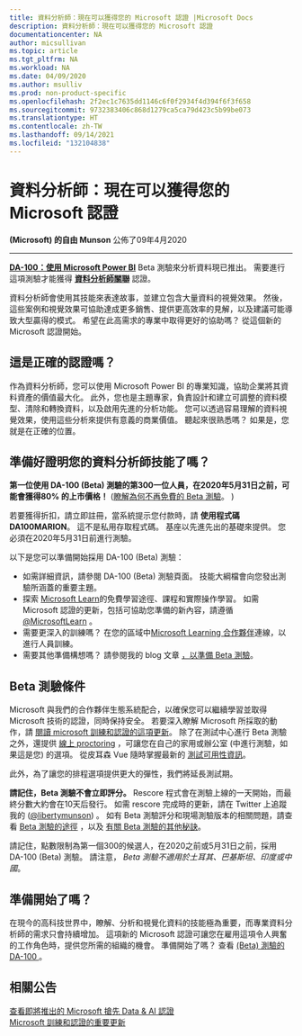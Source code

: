 ```yaml
---
title: 資料分析師：現在可以獲得您的 Microsoft 認證 |Microsoft Docs
description: 資料分析師：現在可以獲得您的 Microsoft 認證
documentationcenter: NA
author: micsullivan
ms.topic: article
ms.tgt_pltfrm: NA
ms.workload: NA
ms.date: 04/09/2020
ms.author: msulliv
ms.prod: non-product-specific
ms.openlocfilehash: 2f2ec1c7635dd1146c6f0f2934f4d394f6f3f658
ms.sourcegitcommit: 9732383406c868d1279ca5ca79d423c5b99be073
ms.translationtype: HT
ms.contentlocale: zh-TW
ms.lasthandoff: 09/14/2021
ms.locfileid: "132104838"
---
```

# <a name="data-analysts-its-time-to-earn-your-microsoft-certification"></a>資料分析師：現在可以獲得您的 Microsoft 認證

**(Microsoft) 的自由 Munson** 公佈了09年4月2020

___

[**DA-100：使用 Microsoft Power BI**](/learn/certifications/exams/da-100?wt.mc_id=mim_msl_smc_datacertw2_prm_WWLblog_202049) Beta 測驗來分析資料現已推出。 需要進行這項測驗才能獲得 [**資料分析師關聯**](/learn/certifications/data-analyst-associate?wt.mc_id=mim_msl_smc_datacertw2_prm_WWLblog_202049) 認證。

資料分析師會使用其技能來表達故事，並建立包含大量資料的視覺效果。 然後，這些案例和視覺效果可協助達成更多銷售、提供更高效率的見解，以及建議可能導致大型贏得的模式。 希望在此高需求的專業中取得更好的協助嗎？ 從這個新的 Microsoft 認證開始。

## <a name="is-this-the-right-certification-for-you"></a>這是正確的認證嗎？

作為資料分析師，您可以使用 Microsoft Power BI 的專業知識，協助企業將其資料資產的價值最大化。 此外，您也是主題專家，負責設計和建立可調整的資料模型、清除和轉換資料，以及啟用先進的分析功能。 您可以透過容易理解的資料視覺效果，使用這些分析來提供有意義的商業價值。 聽起來很熟悉嗎？ 如果是，您就是在正確的位置。

## <a name="ready-to-prove-your-data-analyst-skills"></a>準備好證明您的資料分析師技能了嗎？

**第一位使用 DA-100 (Beta) 測驗的第300一位人員，在2020年5月31日之前，可能會獲得80% 的上市價格！**  ([瞭解為何不再免費的 Beta 測驗](https://www.microsoft.com/en-us/learning/community-blog-post.aspx?BlogId=8&Id=374922)。 ) 

若要獲得折扣，請立即註冊，當系統提示您付款時，請 **使用程式碼 DA100MARION**。 這不是私用存取程式碼。 基座以先進先出的基礎來提供。 您必須在2020年5月31日前進行測驗。

以下是您可以準備開始採用 DA-100 (Beta) 測驗：

- 如需詳細資訊，請參閱 DA-100 (Beta) 測驗頁面。 技能大綱檔會向您發出測驗所涵蓋的重要主題。
- 探索 [Microsoft Learn](/learn/browse)的免費學習途徑、課程和實際操作學習。 如需 Microsoft 認證的更新，包括可協助您準備的新內容，請遵循 [@MicrosoftLearn](https://twitter.com/MicrosoftLearn) 。
- 需要更深入的訓練嗎？ 在您的區域中[Microsoft Learning 合作夥伴](https://aka.ms/LearningPartners)連線，以進行人員訓練。
- 需要其他準備構想嗎？ 請參閱我的 blog 文章 [，以準備 Beta 測驗](https://www.microsoft.com/en-us/learning/community-blog-post.aspx?BlogId=8&Id=374544)。

## <a name="beta-exam-conditions"></a>Beta 測驗條件

Microsoft 與我們的合作夥伴生態系統配合，以確保您可以繼續學習並取得 Microsoft 技術的認證，同時保持安全。 若要深入瞭解 Microsoft 所採取的動作，請 [閱讀 microsoft 訓練和認證的這項更新](https://www.microsoft.com/en-us/learning/community-blog-post.aspx?BlogId=8&Id=375289)。 除了在測試中心進行 Beta 測驗之外，還提供 [線上 proctoring](/learn/certifications/online-exams) ，可讓您在自己的家用或辦公室 (中進行測驗，如果這是您) 的選項。 從皮耳森 Vue 隨時掌握最新的 [測試可用性資訊](https://home.pearsonvue.com/coronavirus-update)。

此外，為了讓您的排程選項提供更大的彈性，我們將延長測試期。

**請記住，Beta 測驗不會立即評分。** Rescore 程式會在測驗上線的一天開始，而最終分數大約會在10天后發行。 如需 rescore 完成時的更新，請在 Twitter 上追蹤我的 ([@libertymunson](https://twitter.com/LibertyMunson)) 。 如有 Beta 測驗評分和現場測驗版本的相關問題，請查看 [Beta 測驗的途徑](https://www.microsoft.com/en-us/learning/community-blog-post.aspx?BlogId=8&Id=374675) ，以及 [有關 Beta 測驗的其他秘訣](https://www.microsoft.com/en-us/learning/community-blog-post.aspx?BlogId=8&Id=374723)。

請記住，點數限制為第一個300的候選人，在2020之前或5月31日之前，採用 DA-100 (Beta) 測驗。 請注意， _Beta 測驗不適用於土耳其、巴基斯坦、印度或中國_。

## <a name="ready-to-get-started"></a>準備開始了嗎？

在現今的高科技世界中，瞭解、分析和視覺化資料的技能極為重要，而專業資料分析師的需求只會持續增加。 這項新的 Microsoft 認證可讓您在雇用這項令人興奮的工作角色時，提供您所需的組織的機會。 準備開始了嗎？ 查看 [ (Beta) 測驗的 DA-100 ](/learn/certifications/exams/da-100?wt.mc_id=mim_msl_smc_datacertw2_prm_WWLblog_202049) 。

## <a name="related-announcements"></a>相關公告

[查看即將推出的 Microsoft 搶先 Data & AI 認證](https://www.microsoft.com/en-us/learning/community-blog-post.aspx?BlogId=8&Id=375286)  
[Microsoft 訓練和認證的重要更新](https://www.microsoft.com/en-us/learning/community-blog-post.aspx?BlogId=8&Id=375289) 

